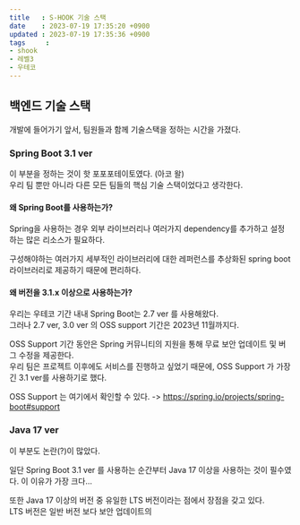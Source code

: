 ```yaml
---
title   : S-HOOK 기술 스택
date    : 2023-07-19 17:35:20 +0900
updated : 2023-07-19 17:35:36 +0900
tags     : 
- shook
- 레벨3
- 우테코
---
```


## 백엔드 기술 스택

개발에 들어가기 앞서, 팀원들과 함께 기술스택을 정하는 시간을 가졌다.

### Spring Boot 3.1 ver

이 부분을 정하는 것이 핫 포포포테이토였다. (아코 왈)     
우리 팀 뿐만 아니라 다른 모든 팀들의 핵심 기술 스택이었다고 생각한다.

#### 왜 Spring Boot를 사용하는가?

Spring을 사용하는 경우 외부 라이브러리나 여러가지 dependency를 추가하고 설정하는 많은 리소스가 필요하다.

구성해야하는 여러가지 세부적인 라이브러리에 대한 레퍼런스를 추상화된 spring boot 라이브러리로 제공하기 때문에 편리하다.

#### 왜 버전을 3.1.x 이상으로 사용하는가?

우리는 우테코 기간 내내 Spring Boot는 2.7 ver 를 사용해왔다.    
그러나 2.7 ver, 3.0 ver 의 OSS support 기간은 2023년 11월까지다.

OSS Support 기간 동안은 Spring 커뮤니티의 지원을 통해 무료 보안 업데이트 및 버그 수정을 제공한다.    
우리 팀은 프로젝트 이후에도 서비스를 진행하고 싶었기 때문에, OSS Support 가 가장 긴 3.1 ver를 사용하기로 했다.    

OSS Support 는 여기에서 확인할 수 있다. -> https://spring.io/projects/spring-boot#support

### Java 17 ver

이 부분도 논란(?)이 많았다. 

일단 Spring Boot 3.1 ver 를 사용하는 순간부터 Java 17 이상을 사용하는 것이 필수였다.    이 이유가 가장 크다...

또한 Java 17 이상의 버전 중 유일한 LTS 버전이라는 점에서 장점을 갖고 있다.    
LTS 버전은 일반 버전 보다 보안 업데이트의 